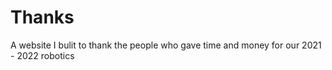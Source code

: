 # Thanks

A website I bulit to thank the people who gave time and money for our 2021 - 2022 robotics 
